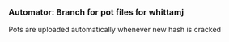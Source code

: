 ### Automator: Branch for pot files for whittamj
Pots are uploaded automatically whenever new hash is cracked

